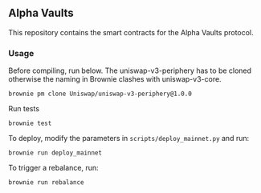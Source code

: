 ## Alpha Vaults

This repository contains the smart contracts for the Alpha Vaults protocol.

### Usage

Before compiling, run below. The uniswap-v3-periphery has to be cloned otherwise
the naming in Brownie clashes with uniswap-v3-core.

`brownie pm clone Uniswap/uniswap-v3-periphery@1.0.0`

Run tests

`brownie test`

To deploy, modify the parameters in `scripts/deploy_mainnet.py` and run:

`brownie run deploy_mainnet`

To trigger a rebalance, run:

`brownie run rebalance`
